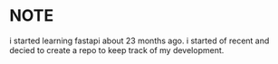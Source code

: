 # NOTE
i started learning fastapi about 23 months ago. i started of recent and decied to create a repo to keep track of my development.